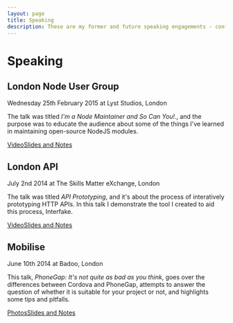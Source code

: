 ```yaml
---
layout: page
title: Speaking
description: These are my former and future speaking engagements - conferences, meetups, and all.
---
```

# Speaking
<h2>London Node User Group</h2>
<p class="meta">Wednesday 25th February 2015 at Lyst Studios, London</p>

The talk was titled *I'm a Node Maintainer and So Can You!*., and the purpose was to educate the audience about some of the things I've learned in maintaining open-source NodeJS modules.

<a href="" class="cta--secondary inline">Video</a><a href="https://github.com/basicallydan/node-maintainer-talk" class="cta--tertiary inline">Slides and Notes</a>

<h2>London API</h2>
<p class="meta">July 2nd 2014 at The Skills Matter eXchange, London</p>

The talk was titled *API Prototyping*, and it's about the process of interatively prototyping HTTP APIs. In this talk I demonstrate the tool I created to aid this process, Interfake.

<a href="" class="cta--secondary inline">Video</a><a href="https://skillsmatter.com/skillscasts/5444-interfake-and-prototyping-apis" class="cta--tertiary inline">Slides and Notes</a>

<h2>Mobilise</h2>
<p class="meta">June 10th 2014 at Badoo, London</p>

This talk, *PhoneGap: It's not quite as bad as you think*, goes over the differences between Cordova and PhoneGap, attempts to answer the question of whether it is suitable for your project or not, and highlights some tips and pitfalls.

<a href="http://www.meetup.com/Mobilise/photos/22480412/#374229132" class="cta--secondary inline">Photos</a><a href="https://github.com/basicallydan/phonegap-not-so-bad-talk" class="cta--tertiary inline">Slides and Notes</a>